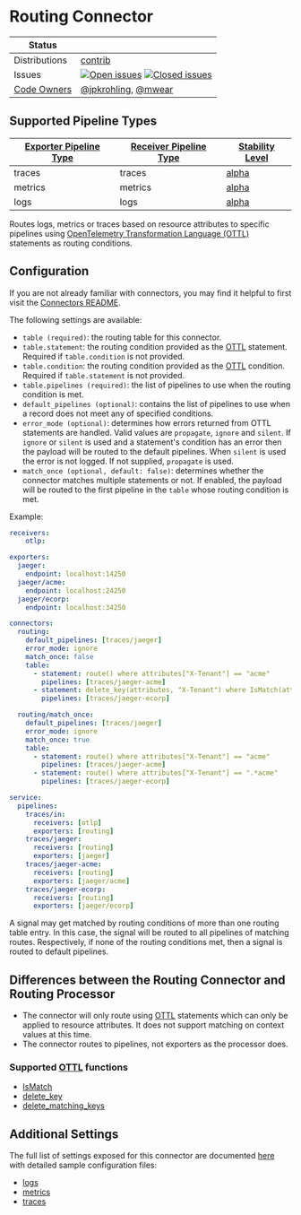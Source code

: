 # Routing Connector

<!-- status autogenerated section -->
| Status        |           |
| ------------- |-----------|
| Distributions | [contrib] |
| Issues        | [![Open issues](https://img.shields.io/github/issues-search/open-telemetry/opentelemetry-collector-contrib?query=is%3Aissue%20is%3Aopen%20label%3Aconnector%2Frouting%20&label=open&color=orange&logo=opentelemetry)](https://github.com/GlancingMind/opentelemetry-collector-contrib/issues?q=is%3Aopen+is%3Aissue+label%3Aconnector%2Frouting) [![Closed issues](https://img.shields.io/github/issues-search/open-telemetry/opentelemetry-collector-contrib?query=is%3Aissue%20is%3Aclosed%20label%3Aconnector%2Frouting%20&label=closed&color=blue&logo=opentelemetry)](https://github.com/GlancingMind/opentelemetry-collector-contrib/issues?q=is%3Aclosed+is%3Aissue+label%3Aconnector%2Frouting) |
| [Code Owners](https://github.com/GlancingMind/opentelemetry-collector-contrib/blob/main/CONTRIBUTING.md#becoming-a-code-owner)    | [@jpkrohling](https://www.github.com/jpkrohling), [@mwear](https://www.github.com/mwear) |

[alpha]: https://github.com/GlancingMind/opentelemetry-collector#alpha
[contrib]: https://github.com/GlancingMind/opentelemetry-collector-releases/tree/main/distributions/otelcol-contrib

## Supported Pipeline Types

| [Exporter Pipeline Type] | [Receiver Pipeline Type] | [Stability Level] |
| ------------------------ | ------------------------ | ----------------- |
| traces | traces | [alpha] |
| metrics | metrics | [alpha] |
| logs | logs | [alpha] |

[Exporter Pipeline Type]: https://github.com/GlancingMind/opentelemetry-collector/blob/main/connector/README.md#exporter-pipeline-type
[Receiver Pipeline Type]: https://github.com/GlancingMind/opentelemetry-collector/blob/main/connector/README.md#receiver-pipeline-type
[Stability Level]: https://github.com/GlancingMind/opentelemetry-collector#stability-levels
<!-- end autogenerated section -->

Routes logs, metrics or traces based on resource attributes to specific pipelines using [OpenTelemetry Transformation Language (OTTL)](../../pkg/ottl/README.md) statements as routing conditions.

## Configuration

If you are not already familiar with connectors, you may find it helpful to first visit the [Connectors README].

The following settings are available:

- `table (required)`: the routing table for this connector.
- `table.statement`: the routing condition provided as the [OTTL] statement. Required if `table.condition` is not provided.
- `table.condition`: the routing condition provided as the [OTTL] condition. Required if `table.statement` is not provided.
- `table.pipelines (required)`: the list of pipelines to use when the routing condition is met.
- `default_pipelines (optional)`: contains the list of pipelines to use when a record does not meet any of specified conditions.
- `error_mode (optional)`: determines how errors returned from OTTL statements are handled. Valid values are `propagate`, `ignore` and `silent`. If `ignore` or `silent` is used and a statement's condition has an error then the payload will be routed to the default pipelines. When `silent` is used the error is not logged. If not supplied, `propagate` is used.
- `match_once (optional, default: false)`: determines whether the connector matches multiple statements or not. If enabled, the payload will be routed to the first pipeline in the `table` whose routing condition is met.

Example:

```yaml
receivers:
    otlp:

exporters:
  jaeger:
    endpoint: localhost:14250
  jaeger/acme:
    endpoint: localhost:24250
  jaeger/ecorp:
    endpoint: localhost:34250

connectors:
  routing:
    default_pipelines: [traces/jaeger]
    error_mode: ignore
    match_once: false
    table:
      - statement: route() where attributes["X-Tenant"] == "acme"
        pipelines: [traces/jaeger-acme]
      - statement: delete_key(attributes, "X-Tenant") where IsMatch(attributes["X-Tenant"], ".*corp")
        pipelines: [traces/jaeger-ecorp]

  routing/match_once:
    default_pipelines: [traces/jaeger]
    error_mode: ignore
    match_once: true
    table:
      - statement: route() where attributes["X-Tenant"] == "acme"
        pipelines: [traces/jaeger-acme]
      - statement: route() where attributes["X-Tenant"] == ".*acme"
        pipelines: [traces/jaeger-ecorp]

service:
  pipelines:
    traces/in:
      receivers: [otlp]
      exporters: [routing]
    traces/jaeger:
      receivers: [routing]
      exporters: [jaeger]
    traces/jaeger-acme:
      receivers: [routing]
      exporters: [jaeger/acme]
    traces/jaeger-ecorp:
      receivers: [routing]
      exporters: [jaeger/ecorp]
```

A signal may get matched by routing conditions of more than one routing table entry. In this case, the signal will be routed to all pipelines of matching routes.
Respectively, if none of the routing conditions met, then a signal is routed to default pipelines.

## Differences between the Routing Connector and Routing Processor

- The connector will only route using [OTTL] statements which can only be applied to resource attributes. It does not support matching on context values at this time.
- The connector routes to pipelines, not exporters as the processor does.

### Supported [OTTL] functions

- [IsMatch](../../pkg/ottl/ottlfuncs/README.md#IsMatch)
- [delete_key](../../pkg/ottl/ottlfuncs/README.md#delete_key)
- [delete_matching_keys](../../pkg/ottl/ottlfuncs/README.md#delete_matching_keys)

## Additional Settings

The full list of settings exposed for this connector are documented [here](./config.go) with detailed sample configuration files:

- [logs](./testdata/config_logs.yaml)
- [metrics](./testdata/config_metrics.yaml)
- [traces](./testdata/config_traces.yaml)

[Connectors README]:https://github.com/GlancingMind/opentelemetry-collector/blob/main/connector/README.md

[OTTL]: https://github.com/GlancingMind/opentelemetry-collector-contrib/blob/main/pkg/ottl/README.md
